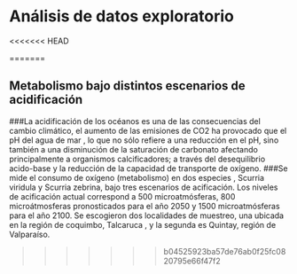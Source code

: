 # Análisis de datos exploratorio
<<<<<<< HEAD


=======
## Metabolismo bajo distintos escenarios de acidificación
###La acidificación de los océanos es una de las consecuencias del cambio climático, el aumento de las emisiones de CO2 ha provocado que el pH del agua de mar , lo que no sólo refiere a una reducción en el pH, sino también a una disminución de la saturación de carbonato  afectando principalmente a organismos calcificadores; a través del desequilibrio acido-base y la reducción de la capacidad de transporte de oxígeno.
###Se mide el consumo de oxígeno (metabolismo)  en  dos especies , Scurria viridula y Scurria zebrina, bajo tres escenarios de acificación. Los niveles de acificación actual correspond a  500 microatmósferas, 800 microátmosferas  pronosticados para el año 2050 y 1500 microatmósferas para el año 2100. Se escogieron dos localidades de muestreo, una  ubicada en la región de coquimbo, Talcaruca , y la segunda es Quintay, región de Valparaíso.
>>>>>>> b04525923ba57de76ab0f25fc0820795e66f47f2
